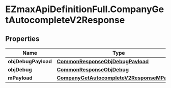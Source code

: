 # EZmaxApiDefinitionFull.CompanyGetAutocompleteV2Response

## Properties

Name | Type | Description | Notes
------------ | ------------- | ------------- | -------------
**objDebugPayload** | [**CommonResponseObjDebugPayload**](CommonResponseObjDebugPayload.md) |  | 
**objDebug** | [**CommonResponseObjDebug**](CommonResponseObjDebug.md) |  | [optional] 
**mPayload** | [**CompanyGetAutocompleteV2ResponseMPayload**](CompanyGetAutocompleteV2ResponseMPayload.md) |  | 



